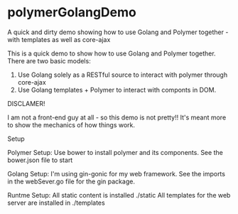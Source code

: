 # polymerGolangDemo
A quick and dirty demo showing how to use Golang and Polymer together - with templates as well as core-ajax

This is a quick demo to show how to use Golang and Polymer together. There are two basic models:

1. Use Golang solely as a RESTful source to interact with polymer through core-ajax
2. Use Golang templates + Polymer to interact with componts in DOM.

DISCLAMER!

I am not a front-end guy at all - so this demo is not pretty!! It's meant more to show the mechanics of how things work.

Setup

Polymer Setup:
Use bower to install polymer and its components. See the bower.json file to start

Golang Setup:
I'm using gin-gonic for my web framework. See the imports in the webSever.go file for the gin package.

Runtme Setup:
All static content is installed ./static
All templates for the web server are installed in ./templates

